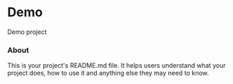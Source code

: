 Demo
====

Demo project

### About

This is your project's README.md file. It helps users understand what your
project does, how to use it and anything else they may need to know.